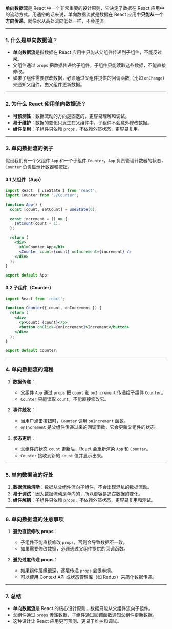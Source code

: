 **单向数据流**是 React 中一个非常重要的设计原则，它决定了数据在 React 应用中的流动方式。用通俗的话来说，单向数据流就是数据在 React 应用中**只能从一个方向传递**，就像水从高处流向低处一样，不会逆流。

---

### **1. 什么是单向数据流？**
- **单向数据流**是指数据在 React 应用中只能从父组件传递到子组件，不能反过来。
- 父组件通过 `props` 把数据传递给子组件，子组件只能读取这些数据，不能直接修改。
- 如果子组件需要修改数据，必须通过父组件提供的回调函数（比如 `onChange`）来通知父组件，由父组件更新数据。

---

### **2. 为什么 React 使用单向数据流？**
- **可预测性**：数据流动的方向是固定的，更容易理解和调试。
- **易于维护**：数据的变化只发生在父组件中，子组件不会意外修改数据。
- **组件复用**：子组件只依赖 `props`，不依赖外部状态，更容易复用。

---

### **3. 单向数据流的例子**
假设我们有一个父组件 `App` 和一个子组件 `Counter`，`App` 负责管理计数器的状态，`Counter` 负责显示计数器和按钮。

#### **3.1 父组件（App）**
```jsx
import React, { useState } from 'react';
import Counter from './Counter';

function App() {
  const [count, setCount] = useState(0);

  const increment = () => {
    setCount(count + 1);
  };

  return (
    <div>
      <h1>Counter App</h1>
      <Counter count={count} onIncrement={increment} />
    </div>
  );
}

export default App;
```

#### **3.2 子组件（Counter）**
```jsx
import React from 'react';

function Counter({ count, onIncrement }) {
  return (
    <div>
      <p>Count: {count}</p>
      <button onClick={onIncrement}>Increment</button>
    </div>
  );
}

export default Counter;
```

---

### **4. 单向数据流的流程**
1. **数据传递**：
   - 父组件 `App` 通过 `props` 把 `count` 和 `onIncrement` 传递给子组件 `Counter`。
   - `Counter` 只能读取 `count`，不能直接修改它。

2. **事件触发**：
   - 当用户点击按钮时，`Counter` 调用 `onIncrement` 函数。
   - `onIncrement` 是父组件传递过来的回调函数，它会更新父组件的状态。

3. **状态更新**：
   - 父组件的状态 `count` 更新后，React 会重新渲染 `App` 和 `Counter`。
   - `Counter` 接收到新的 `count` 值并显示出来。

---

### **5. 单向数据流的好处**
1. **数据流动清晰**：数据从父组件流向子组件，不会出现混乱的数据流动。
2. **易于调试**：因为数据流动是单向的，所以更容易追踪数据的变化。
3. **组件解耦**：子组件只依赖 `props`，不依赖外部状态，更容易复用和测试。

---

### **6. 单向数据流的注意事项**
1. **避免直接修改 props**：
   - 子组件不能直接修改 `props`，否则会导致数据不一致。
   - 如果需要修改数据，必须通过父组件提供的回调函数。

2. **避免过度传递 props**：
   - 如果组件层级很深，逐层传递 `props` 会很麻烦。
   - 可以使用 Context API 或状态管理库（如 Redux）来简化数据传递。

---

### **7. 总结**
- **单向数据流**是 React 的核心设计原则，数据只能从父组件流向子组件。
- 父组件通过 `props` 传递数据，子组件通过回调函数通知父组件更新数据。
- 这种设计让 React 应用更可预测、更易于维护和调试。
